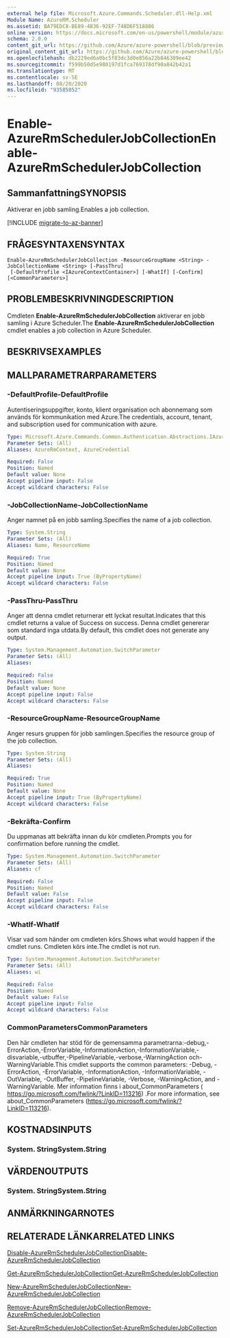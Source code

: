 ```yaml
---
external help file: Microsoft.Azure.Commands.Scheduler.dll-Help.xml
Module Name: AzureRM.Scheduler
ms.assetid: BA79EDC8-BE89-4836-92EF-748D6F518886
online version: https://docs.microsoft.com/en-us/powershell/module/azurerm.scheduler/enable-azurermschedulerjobcollection
schema: 2.0.0
content_git_url: https://github.com/Azure/azure-powershell/blob/preview/src/ResourceManager/Scheduler/Commands.Scheduler/help/Enable-AzureRmSchedulerJobCollection.md
original_content_git_url: https://github.com/Azure/azure-powershell/blob/preview/src/ResourceManager/Scheduler/Commands.Scheduler/help/Enable-AzureRmSchedulerJobCollection.md
ms.openlocfilehash: db2229ed6a0bc5f83dc3d0e856a22b846309ee42
ms.sourcegitcommit: f599b50d5e980197d1fca769378df90a842b42a1
ms.translationtype: MT
ms.contentlocale: sv-SE
ms.lasthandoff: 08/20/2020
ms.locfileid: "93585852"
---
```

# <span data-ttu-id="86c38-101">Enable-AzureRmSchedulerJobCollection</span><span class="sxs-lookup"><span data-stu-id="86c38-101">Enable-AzureRmSchedulerJobCollection</span></span>

## <span data-ttu-id="86c38-102">Sammanfattning</span><span class="sxs-lookup"><span data-stu-id="86c38-102">SYNOPSIS</span></span>
<span data-ttu-id="86c38-103">Aktiverar en jobb samling.</span><span class="sxs-lookup"><span data-stu-id="86c38-103">Enables a job collection.</span></span>

[!INCLUDE [migrate-to-az-banner](../../includes/migrate-to-az-banner.md)]

## <span data-ttu-id="86c38-104">FRÅGESYNTAXEN</span><span class="sxs-lookup"><span data-stu-id="86c38-104">SYNTAX</span></span>

```
Enable-AzureRmSchedulerJobCollection -ResourceGroupName <String> -JobCollectionName <String> [-PassThru]
 [-DefaultProfile <IAzureContextContainer>] [-WhatIf] [-Confirm] [<CommonParameters>]
```

## <span data-ttu-id="86c38-105">PROBLEMBESKRIVNING</span><span class="sxs-lookup"><span data-stu-id="86c38-105">DESCRIPTION</span></span>
<span data-ttu-id="86c38-106">Cmdleten **Enable-AzureRmSchedulerJobCollection** aktiverar en jobb samling i Azure Scheduler.</span><span class="sxs-lookup"><span data-stu-id="86c38-106">The **Enable-AzureRmSchedulerJobCollection** cmdlet enables a job collection in Azure Scheduler.</span></span>

## <span data-ttu-id="86c38-107">BESKRIVS</span><span class="sxs-lookup"><span data-stu-id="86c38-107">EXAMPLES</span></span>

## <span data-ttu-id="86c38-108">MALLPARAMETRAR</span><span class="sxs-lookup"><span data-stu-id="86c38-108">PARAMETERS</span></span>

### <span data-ttu-id="86c38-109">-DefaultProfile</span><span class="sxs-lookup"><span data-stu-id="86c38-109">-DefaultProfile</span></span>
<span data-ttu-id="86c38-110">Autentiseringsuppgifter, konto, klient organisation och abonnemang som används för kommunikation med Azure.</span><span class="sxs-lookup"><span data-stu-id="86c38-110">The credentials, account, tenant, and subscription used for communication with azure.</span></span>

```yaml
Type: Microsoft.Azure.Commands.Common.Authentication.Abstractions.IAzureContextContainer
Parameter Sets: (All)
Aliases: AzureRmContext, AzureCredential

Required: False
Position: Named
Default value: None
Accept pipeline input: False
Accept wildcard characters: False
```

### <span data-ttu-id="86c38-111">-JobCollectionName</span><span class="sxs-lookup"><span data-stu-id="86c38-111">-JobCollectionName</span></span>
<span data-ttu-id="86c38-112">Anger namnet på en jobb samling.</span><span class="sxs-lookup"><span data-stu-id="86c38-112">Specifies the name of a job collection.</span></span>

```yaml
Type: System.String
Parameter Sets: (All)
Aliases: Name, ResourceName

Required: True
Position: Named
Default value: None
Accept pipeline input: True (ByPropertyName)
Accept wildcard characters: False
```

### <span data-ttu-id="86c38-113">-PassThru</span><span class="sxs-lookup"><span data-stu-id="86c38-113">-PassThru</span></span>
<span data-ttu-id="86c38-114">Anger att denna cmdlet returnerar ett lyckat resultat.</span><span class="sxs-lookup"><span data-stu-id="86c38-114">Indicates that this cmdlet returns a value of Success on success.</span></span>
<span data-ttu-id="86c38-115">Denna cmdlet genererar som standard inga utdata.</span><span class="sxs-lookup"><span data-stu-id="86c38-115">By default, this cmdlet does not generate any output.</span></span>

```yaml
Type: System.Management.Automation.SwitchParameter
Parameter Sets: (All)
Aliases:

Required: False
Position: Named
Default value: None
Accept pipeline input: False
Accept wildcard characters: False
```

### <span data-ttu-id="86c38-116">-ResourceGroupName</span><span class="sxs-lookup"><span data-stu-id="86c38-116">-ResourceGroupName</span></span>
<span data-ttu-id="86c38-117">Anger resurs gruppen för jobb samlingen.</span><span class="sxs-lookup"><span data-stu-id="86c38-117">Specifies the resource group of the job collection.</span></span>

```yaml
Type: System.String
Parameter Sets: (All)
Aliases:

Required: True
Position: Named
Default value: None
Accept pipeline input: True (ByPropertyName)
Accept wildcard characters: False
```

### <span data-ttu-id="86c38-118">-Bekräfta</span><span class="sxs-lookup"><span data-stu-id="86c38-118">-Confirm</span></span>
<span data-ttu-id="86c38-119">Du uppmanas att bekräfta innan du kör cmdleten.</span><span class="sxs-lookup"><span data-stu-id="86c38-119">Prompts you for confirmation before running the cmdlet.</span></span>

```yaml
Type: System.Management.Automation.SwitchParameter
Parameter Sets: (All)
Aliases: cf

Required: False
Position: Named
Default value: False
Accept pipeline input: False
Accept wildcard characters: False
```

### <span data-ttu-id="86c38-120">-WhatIf</span><span class="sxs-lookup"><span data-stu-id="86c38-120">-WhatIf</span></span>
<span data-ttu-id="86c38-121">Visar vad som händer om cmdleten körs.</span><span class="sxs-lookup"><span data-stu-id="86c38-121">Shows what would happen if the cmdlet runs.</span></span>
<span data-ttu-id="86c38-122">Cmdleten körs inte.</span><span class="sxs-lookup"><span data-stu-id="86c38-122">The cmdlet is not run.</span></span>

```yaml
Type: System.Management.Automation.SwitchParameter
Parameter Sets: (All)
Aliases: wi

Required: False
Position: Named
Default value: False
Accept pipeline input: False
Accept wildcard characters: False
```

### <span data-ttu-id="86c38-123">CommonParameters</span><span class="sxs-lookup"><span data-stu-id="86c38-123">CommonParameters</span></span>
<span data-ttu-id="86c38-124">Den här cmdleten har stöd för de gemensamma parametrarna:-debug,-ErrorAction,-ErrorVariable,-InformationAction,-InformationVariable,-disvariable,-utbuffer,-PipelineVariable,-verbose,-WarningAction och-WarningVariable.</span><span class="sxs-lookup"><span data-stu-id="86c38-124">This cmdlet supports the common parameters: -Debug, -ErrorAction, -ErrorVariable, -InformationAction, -InformationVariable, -OutVariable, -OutBuffer, -PipelineVariable, -Verbose, -WarningAction, and -WarningVariable.</span></span> <span data-ttu-id="86c38-125">Mer information finns i about_CommonParameters ( https://go.microsoft.com/fwlink/?LinkID=113216) .</span><span class="sxs-lookup"><span data-stu-id="86c38-125">For more information, see about_CommonParameters (https://go.microsoft.com/fwlink/?LinkID=113216).</span></span>

## <span data-ttu-id="86c38-126">KOSTNADS</span><span class="sxs-lookup"><span data-stu-id="86c38-126">INPUTS</span></span>

### <span data-ttu-id="86c38-127">System. String</span><span class="sxs-lookup"><span data-stu-id="86c38-127">System.String</span></span>

## <span data-ttu-id="86c38-128">VÄRDEN</span><span class="sxs-lookup"><span data-stu-id="86c38-128">OUTPUTS</span></span>

### <span data-ttu-id="86c38-129">System. String</span><span class="sxs-lookup"><span data-stu-id="86c38-129">System.String</span></span>

## <span data-ttu-id="86c38-130">ANMÄRKNINGAR</span><span class="sxs-lookup"><span data-stu-id="86c38-130">NOTES</span></span>

## <span data-ttu-id="86c38-131">RELATERADE LÄNKAR</span><span class="sxs-lookup"><span data-stu-id="86c38-131">RELATED LINKS</span></span>

[<span data-ttu-id="86c38-132">Disable-AzureRmSchedulerJobCollection</span><span class="sxs-lookup"><span data-stu-id="86c38-132">Disable-AzureRmSchedulerJobCollection</span></span>](./Disable-AzureRmSchedulerJobCollection.md)

[<span data-ttu-id="86c38-133">Get-AzureRmSchedulerJobCollection</span><span class="sxs-lookup"><span data-stu-id="86c38-133">Get-AzureRmSchedulerJobCollection</span></span>](./Get-AzureRmSchedulerJobCollection.md)

[<span data-ttu-id="86c38-134">New-AzureRmSchedulerJobCollection</span><span class="sxs-lookup"><span data-stu-id="86c38-134">New-AzureRmSchedulerJobCollection</span></span>](./New-AzureRmSchedulerJobCollection.md)

[<span data-ttu-id="86c38-135">Remove-AzureRmSchedulerJobCollection</span><span class="sxs-lookup"><span data-stu-id="86c38-135">Remove-AzureRmSchedulerJobCollection</span></span>](./Remove-AzureRmSchedulerJobCollection.md)

[<span data-ttu-id="86c38-136">Set-AzureRmSchedulerJobCollection</span><span class="sxs-lookup"><span data-stu-id="86c38-136">Set-AzureRmSchedulerJobCollection</span></span>](./Set-AzureRmSchedulerJobCollection.md)


